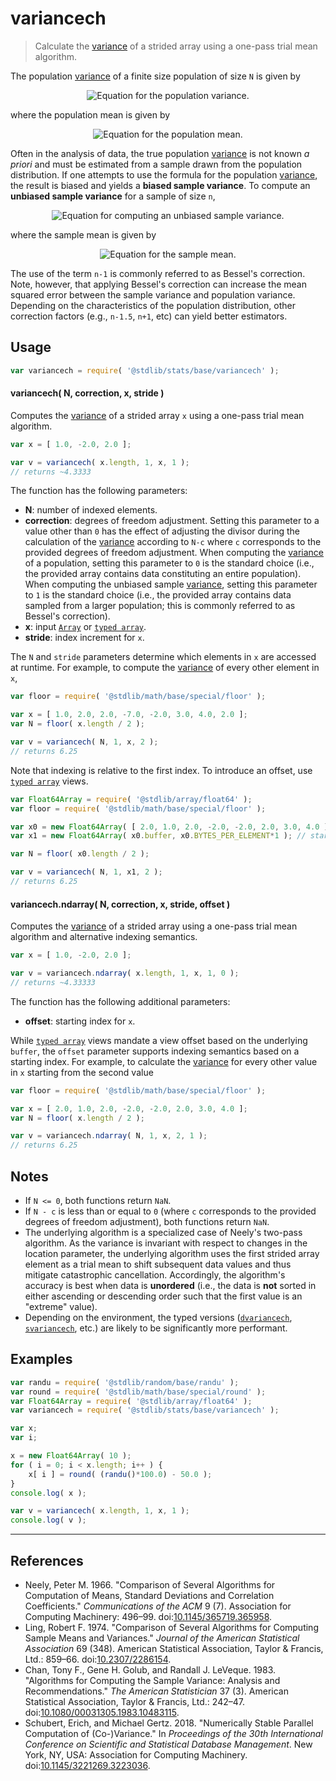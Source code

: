 <!--

@license Apache-2.0

Copyright (c) 2020 The Stdlib Authors.

Licensed under the Apache License, Version 2.0 (the "License");
you may not use this file except in compliance with the License.
You may obtain a copy of the License at

   http://www.apache.org/licenses/LICENSE-2.0

Unless required by applicable law or agreed to in writing, software
distributed under the License is distributed on an "AS IS" BASIS,
WITHOUT WARRANTIES OR CONDITIONS OF ANY KIND, either express or implied.
See the License for the specific language governing permissions and
limitations under the License.

-->

# variancech

> Calculate the [variance][variance] of a strided array using a one-pass trial mean algorithm.

<section class="intro">

The population [variance][variance] of a finite size population of size `N` is given by

<!-- <equation class="equation" label="eq:population_variance" align="center" raw="\sigma^2 = \frac{1}{N} \sum_{i=0}^{N-1} (x_i - \mu)^2" alt="Equation for the population variance."> -->

<div class="equation" align="center" data-raw-text="\sigma^2 = \frac{1}{N} \sum_{i=0}^{N-1} (x_i - \mu)^2" data-equation="eq:population_variance">
    <img src="https://cdn.jsdelivr.net/gh/stdlib-js/stdlib@3dca005f1b913f2134b72427a73df4f142e255c5/lib/node_modules/@stdlib/stats/base/variancech/docs/img/equation_population_variance.svg" alt="Equation for the population variance.">
    <br>
</div>

<!-- </equation> -->

where the population mean is given by

<!-- <equation class="equation" label="eq:population_mean" align="center" raw="\mu = \frac{1}{N} \sum_{i=0}^{N-1} x_i" alt="Equation for the population mean."> -->

<div class="equation" align="center" data-raw-text="\mu = \frac{1}{N} \sum_{i=0}^{N-1} x_i" data-equation="eq:population_mean">
    <img src="https://cdn.jsdelivr.net/gh/stdlib-js/stdlib@3dca005f1b913f2134b72427a73df4f142e255c5/lib/node_modules/@stdlib/stats/base/variancech/docs/img/equation_population_mean.svg" alt="Equation for the population mean.">
    <br>
</div>

<!-- </equation> -->

Often in the analysis of data, the true population [variance][variance] is not known _a priori_ and must be estimated from a sample drawn from the population distribution. If one attempts to use the formula for the population [variance][variance], the result is biased and yields a **biased sample variance**. To compute an **unbiased sample variance** for a sample of size `n`,

<!-- <equation class="equation" label="eq:unbiased_sample_variance" align="center" raw="s^2 = \frac{1}{n-1} \sum_{i=0}^{n-1} (x_i - \bar{x})^2" alt="Equation for computing an unbiased sample variance."> -->

<div class="equation" align="center" data-raw-text="s^2 = \frac{1}{n-1} \sum_{i=0}^{n-1} (x_i - \bar{x})^2" data-equation="eq:unbiased_sample_variance">
    <img src="https://cdn.jsdelivr.net/gh/stdlib-js/stdlib@3dca005f1b913f2134b72427a73df4f142e255c5/lib/node_modules/@stdlib/stats/base/variancech/docs/img/equation_unbiased_sample_variance.svg" alt="Equation for computing an unbiased sample variance.">
    <br>
</div>

<!-- </equation> -->

where the sample mean is given by

<!-- <equation class="equation" label="eq:sample_mean" align="center" raw="\bar{x} = \frac{1}{n} \sum_{i=0}^{n-1} x_i" alt="Equation for the sample mean."> -->

<div class="equation" align="center" data-raw-text="\bar{x} = \frac{1}{n} \sum_{i=0}^{n-1} x_i" data-equation="eq:sample_mean">
    <img src="https://cdn.jsdelivr.net/gh/stdlib-js/stdlib@3dca005f1b913f2134b72427a73df4f142e255c5/lib/node_modules/@stdlib/stats/base/variancech/docs/img/equation_sample_mean.svg" alt="Equation for the sample mean.">
    <br>
</div>

<!-- </equation> -->

The use of the term `n-1` is commonly referred to as Bessel's correction. Note, however, that applying Bessel's correction can increase the mean squared error between the sample variance and population variance. Depending on the characteristics of the population distribution, other correction factors (e.g., `n-1.5`, `n+1`, etc) can yield better estimators.

</section>

<!-- /.intro -->

<section class="usage">

## Usage

```javascript
var variancech = require( '@stdlib/stats/base/variancech' );
```

#### variancech( N, correction, x, stride )

Computes the [variance][variance] of a strided array `x` using a one-pass trial mean algorithm.

```javascript
var x = [ 1.0, -2.0, 2.0 ];

var v = variancech( x.length, 1, x, 1 );
// returns ~4.3333
```

The function has the following parameters:

-   **N**: number of indexed elements.
-   **correction**: degrees of freedom adjustment. Setting this parameter to a value other than `0` has the effect of adjusting the divisor during the calculation of the [variance][variance] according to `N-c` where `c` corresponds to the provided degrees of freedom adjustment. When computing the [variance][variance] of a population, setting this parameter to `0` is the standard choice (i.e., the provided array contains data constituting an entire population). When computing the unbiased sample [variance][variance], setting this parameter to `1` is the standard choice (i.e., the provided array contains data sampled from a larger population; this is commonly referred to as Bessel's correction).
-   **x**: input [`Array`][mdn-array] or [`typed array`][mdn-typed-array].
-   **stride**: index increment for `x`.

The `N` and `stride` parameters determine which elements in `x` are accessed at runtime. For example, to compute the [variance][variance] of every other element in `x`,

```javascript
var floor = require( '@stdlib/math/base/special/floor' );

var x = [ 1.0, 2.0, 2.0, -7.0, -2.0, 3.0, 4.0, 2.0 ];
var N = floor( x.length / 2 );

var v = variancech( N, 1, x, 2 );
// returns 6.25
```

Note that indexing is relative to the first index. To introduce an offset, use [`typed array`][mdn-typed-array] views.

<!-- eslint-disable stdlib/capitalized-comments -->

```javascript
var Float64Array = require( '@stdlib/array/float64' );
var floor = require( '@stdlib/math/base/special/floor' );

var x0 = new Float64Array( [ 2.0, 1.0, 2.0, -2.0, -2.0, 2.0, 3.0, 4.0 ] );
var x1 = new Float64Array( x0.buffer, x0.BYTES_PER_ELEMENT*1 ); // start at 2nd element

var N = floor( x0.length / 2 );

var v = variancech( N, 1, x1, 2 );
// returns 6.25
```

#### variancech.ndarray( N, correction, x, stride, offset )

Computes the [variance][variance] of a strided array using a one-pass trial mean algorithm and alternative indexing semantics.

```javascript
var x = [ 1.0, -2.0, 2.0 ];

var v = variancech.ndarray( x.length, 1, x, 1, 0 );
// returns ~4.33333
```

The function has the following additional parameters:

-   **offset**: starting index for `x`.

While [`typed array`][mdn-typed-array] views mandate a view offset based on the underlying `buffer`, the `offset` parameter supports indexing semantics based on a starting index. For example, to calculate the [variance][variance] for every other value in `x` starting from the second value

```javascript
var floor = require( '@stdlib/math/base/special/floor' );

var x = [ 2.0, 1.0, 2.0, -2.0, -2.0, 2.0, 3.0, 4.0 ];
var N = floor( x.length / 2 );

var v = variancech.ndarray( N, 1, x, 2, 1 );
// returns 6.25
```

</section>

<!-- /.usage -->

<section class="notes">

## Notes

-   If `N <= 0`, both functions return `NaN`.
-   If `N - c` is less than or equal to `0` (where `c` corresponds to the provided degrees of freedom adjustment), both functions return `NaN`.
-   The underlying algorithm is a specialized case of Neely's two-pass algorithm. As the variance is invariant with respect to changes in the location parameter, the underlying algorithm uses the first strided array element as a trial mean to shift subsequent data values and thus mitigate catastrophic cancellation. Accordingly, the algorithm's accuracy is best when data is **unordered** (i.e., the data is **not** sorted in either ascending or descending order such that the first value is an "extreme" value).
-   Depending on the environment, the typed versions ([`dvariancech`][@stdlib/stats/base/dvariancech], [`svariancech`][@stdlib/stats/base/svariancech], etc.) are likely to be significantly more performant.

</section>

<!-- /.notes -->

<section class="examples">

## Examples

<!-- eslint no-undef: "error" -->

```javascript
var randu = require( '@stdlib/random/base/randu' );
var round = require( '@stdlib/math/base/special/round' );
var Float64Array = require( '@stdlib/array/float64' );
var variancech = require( '@stdlib/stats/base/variancech' );

var x;
var i;

x = new Float64Array( 10 );
for ( i = 0; i < x.length; i++ ) {
    x[ i ] = round( (randu()*100.0) - 50.0 );
}
console.log( x );

var v = variancech( x.length, 1, x, 1 );
console.log( v );
```

</section>

<!-- /.examples -->

* * *

<section class="references">

## References

-   Neely, Peter M. 1966. "Comparison of Several Algorithms for Computation of Means, Standard Deviations and Correlation Coefficients." _Communications of the ACM_ 9 (7). Association for Computing Machinery: 496–99. doi:[10.1145/365719.365958][@neely:1966a].
-   Ling, Robert F. 1974. "Comparison of Several Algorithms for Computing Sample Means and Variances." _Journal of the American Statistical Association_ 69 (348). American Statistical Association, Taylor & Francis, Ltd.: 859–66. doi:[10.2307/2286154][@ling:1974a].
-   Chan, Tony F., Gene H. Golub, and Randall J. LeVeque. 1983. "Algorithms for Computing the Sample Variance: Analysis and Recommendations." _The American Statistician_ 37 (3). American Statistical Association, Taylor & Francis, Ltd.: 242–47. doi:[10.1080/00031305.1983.10483115][@chan:1983a].
-   Schubert, Erich, and Michael Gertz. 2018. "Numerically Stable Parallel Computation of (Co-)Variance." In _Proceedings of the 30th International Conference on Scientific and Statistical Database Management_. New York, NY, USA: Association for Computing Machinery. doi:[10.1145/3221269.3223036][@schubert:2018a].

</section>

<!-- /.references -->

<!-- Section for related `stdlib` packages. Do not manually edit this section, as it is automatically populated. -->

<section class="related">

</section>

<!-- /.related -->

<!-- Section for all links. Make sure to keep an empty line after the `section` element and another before the `/section` close. -->

<section class="links">

[variance]: https://en.wikipedia.org/wiki/Variance

[mdn-array]: https://developer.mozilla.org/en-US/docs/Web/JavaScript/Reference/Global_Objects/Array

[mdn-typed-array]: https://developer.mozilla.org/en-US/docs/Web/JavaScript/Reference/Global_Objects/TypedArray

[@stdlib/stats/base/dvariancech]: https://github.com/stdlib-js/stdlib/tree/develop/lib/node_modules/%40stdlib/stats/base/dvariancech

[@stdlib/stats/base/svariancech]: https://github.com/stdlib-js/stdlib/tree/develop/lib/node_modules/%40stdlib/stats/base/svariancech

[@neely:1966a]: https://doi.org/10.1145/365719.365958

[@ling:1974a]: https://doi.org/10.2307/2286154

[@chan:1983a]: https://doi.org/10.1080/00031305.1983.10483115

[@schubert:2018a]: https://doi.org/10.1145/3221269.3223036

</section>

<!-- /.links -->

